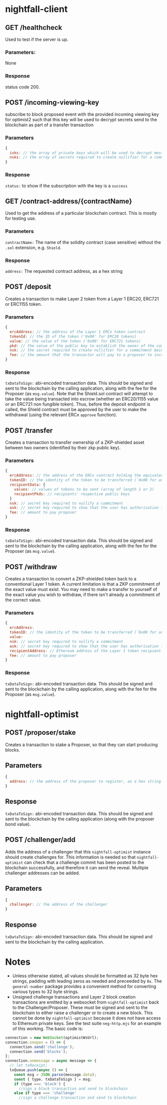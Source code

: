 # nightfall-client

## GET /healthcheck

Used to test if the server is up.

### Parameters:

None

### Response

status code 200.

## POST /incoming-viewing-key

subscribe to block proposed event with the provided incoming viewing key for optimist2 such that
this key will be used to decrypt secrets send to the blockchain as part of a transfer transaction

### Parameters

```js
{
  ivks: // the array of private keys which will be used to decrypt messages
  nsks: // the array of secrets required to create nullifier for a commitment being spent. Required to store nullifier for a commitment being created in DB
}
```

### Response

`status:` to show if the subscription with the key is a `success`

## GET /contract-address/{contractName}

Used to get the address of a particular blockchain contract. This is mostly for testing use.

### Parameters

`contractName:` The name of the solidity contract (case sensitive) without the `.sol` extension,
e.g. `Shield`.

### Response

`address:` The requested contract address, as a hex string

## POST /deposit

Creates a transaction to make Layer 2 token from a Layer 1 ERC20, ERC721 or ERC1155 token.

### Parameters

```js
{
  ercAddress: // the address of the Layer 1 ERCx token contract
  tokenId: // the ID of the token ('0x00' for ERC20 tokens)
  value: // the value of the token ('0x00' for ERC721 tokens)
  pkd: // the value of the public key to establish the owner of the commitment
  nsk: // the secret required to create nullifier for a commitment being spent. Required to store nullifier for a commitment being created in DB
  fee: // the amount that the transactor will pay to a proposer to incorporate the transaction in a Layer 2 block.
}
```

### Response

`txDataToSign:` abi-encoded transaction data. This should be signed and sent to the blockchain by
the calling application, along with the fee for the Proposer (as `msg.value`). Note that the
Shield.sol contract will attempt to take the value being transacted into escrow (whether an
ERC20/1155 value or an ERC721 non fungible token). Thus, before the deposit endpoint is called, the
Shield contract must be approved by the user to make the withdrawal (using the relevant ERCx
`approve` function).

## POST /transfer

Creates a transaction to transfer ownership of a ZKP-shielded asset between two owners (identified
by their zkp public key).

### Parameters

```js
{
  ercAddress: // the address of the ERCx contract holding the equivalent Layer 1 tokens
  tokenID: // the identity of the token to be transferred (`0x00 for an ERC20`)
  recipientData: {
    values: // values of tokens to be sent (array of length 1 or 2)
    recipientPkds: // recipients' respective public keys
  }
  nsk: // secret key required to nullify a commitment
  ask: // secret key required to show that the user has authorisation to spend commitment by proving they creating the pkd used in commitment using ask and nsk
  fee: // amount to pay proposer
}
```

### Response

`txDataToSign:` abi-encoded transaction data. This should be signed and sent to the blockchain by
the calling application, along with the fee for the Proposer (as `msg.value`).

## POST /withdraw

Creates a transaction to convert a ZKP-shielded token back to a conventional Layer 1 token. A
current limitation is that a ZKP commitment of the exact value must exist. You may need to make a
transfer to yourself of the exact value you wish to withdraw, if there isn't already a commitment of
the correct value.

### Parameters

```js
{
  ercAddress:
  tokenID: // the identity of the token to be transferred (`0x00 for an ERC20`)
  value:
  nsk: // secret key required to nullify a commitment
  ask: // secret key required to show that the user has authorisation to spend commitment by proving they creating the pkd used in commitment using ask and nsk
  recipientAddress: // Ethereum address of the Layer 1 token recipient
  fee: // amount to pay proposer
}
```

### Response

`txDataToSign:` abi-encoded transaction data. This should be signed and sent to the blockchain by
the calling application, along with the fee for the Proposer (as `msg.value`).

# nightfall-optimist

## POST /proposer/stake

Creates a transaction to stake a Proposer, so that they can start producing blocks.

## Parameters

```js
{
  address: // the address of the proposer to register, as a hex string
}
```

## Response

`txDataToSign:` abi-encoded transaction data. This should be signed and sent to the blockchain by
the calling application (along with the proposer bond value).

## POST /challenger/add

Adds the address of a challenger that this `nightfall-optimist` instance should create challenges
for. This information is needed so that `nightfall-optimist` can check that a challenge commit has
been posted to the blockchain successfully, and therefore it can send the reveal. Multiple
challenger addresses can be added.

## Parameters

```js
{
  challenger: // the address of the challenger
}
```

## Response

`txDataToSign:` abi-encoded transaction data. This should be signed and sent to the blockchain by
the calling application.

# Notes

- Unless otherwise stated, all values should be formatted as 32 byte hex strings, padding with
  leading zeros as needed and preceeded by `0x`. The `general-number` package provides a convenient
  method for converting various types to 32 byte strings.
- Unsigned challenge transactions and Layer 2 block creation transactions are emitted by a websocket
  from `nightfall-optimist` back to the Challenger/Proposer. These must be signed and sent to the
  blockchain to either raise a challenger or to create a new block. This cannot be done by
  `nightfall-optimist` because it does not have access to Ethereum private keys. See the test suite
  `neg-http.mjs` for an example of this working. The basic code is:

```js
connection = new WebSocket(optimistWsUrl);
connection.onopen = () => {
  connection.send('challenge');
  connection.send('blocks');
};
connection.onmessage = async message => {
  // let txReceipt;
  txQueue.push(async () => {
    const msg = JSON.parse(message.data);
    const { type, txDataToSign } = msg;
    if (type === 'block') {
      //sign a block transaction and send to blockchain
    else if type === 'challenge'
      //sign a challenge transaction and send to blockchain
```
